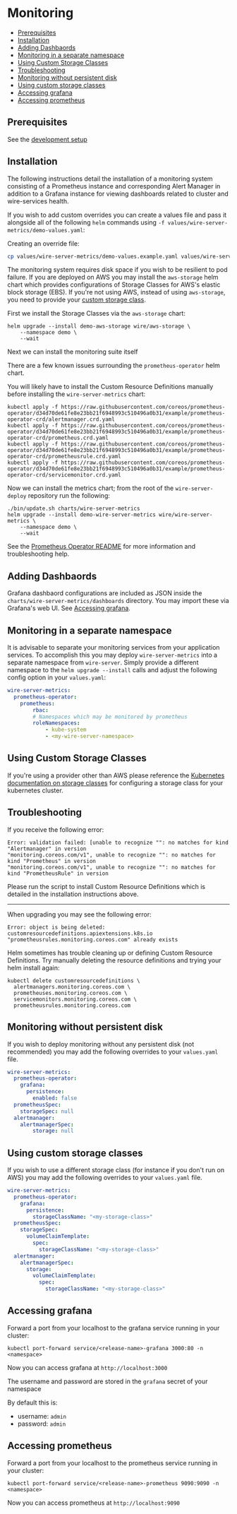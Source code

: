 # Monitoring

<!-- vim-markdown-toc GFM -->

* [Prerequisites](#prerequisites)
* [Installation](#installation)
* [Adding Dashbaords](#adding-dashbaords)
* [Monitoring in a separate namespace](#monitoring-in-a-separate-namespace)
* [Using Custom Storage Classes](#using-custom-storage-classes)
* [Troubleshooting](#troubleshooting)
* [Monitoring without persistent disk](#monitoring-without-persistent-disk)
* [Using custom storage classes](#using-custom-storage-classes-1)
* [Accessing grafana](#accessing-grafana)
* [Accessing prometheus](#accessing-prometheus)

<!-- vim-markdown-toc -->

## Prerequisites

See the [development setup](https://github.com/wireapp/wire-server-deploy#development-setup)

## Installation

The following instructions detail the installation of a monitoring system consisting
of a Prometheus instance and corresponding Alert Manager in addition to a Grafana
instance for viewing dashboards related to cluster and wire-services health.

If you wish to add custom overrides you can create a values file and pass it alongside
all of the following `helm` commands using `-f values/wire-server-metrics/demo-values.yaml`:

Creating an override file:

```bash
cp values/wire-server-metrics/demo-values.example.yaml values/wire-server-metrics/demo-values.yaml
```

The monitoring system requires disk space if you wish to be resilient to pod
failure. If you are deployed on AWS you may install the `aws-storage` helm
chart which provides configurations of Storage Classes for AWS's elastic block
storage (EBS). If you're not using AWS, instead of using `aws-storage`, you
need to provide your [custom storage class](#using-custom-storage-classes).

First we install the Storage Classes via the `aws-storage` chart:

```
helm upgrade --install demo-aws-storage wire/aws-storage \
    --namespace demo \
    --wait
```

Next we can install the monitoring suite itself

There are a few known issues surrounding the `prometheus-operator` helm chart.

You will likely have to install the Custom Resource Definitions manually before
installing the `wire-server-metrics` chart:

```
kubectl apply -f https://raw.githubusercontent.com/coreos/prometheus-operator/d34d70de61fe8e23bb21f6948993c510496a0b31/example/prometheus-operator-crd/alertmanager.crd.yaml
kubectl apply -f https://raw.githubusercontent.com/coreos/prometheus-operator/d34d70de61fe8e23bb21f6948993c510496a0b31/example/prometheus-operator-crd/prometheus.crd.yaml
kubectl apply -f https://raw.githubusercontent.com/coreos/prometheus-operator/d34d70de61fe8e23bb21f6948993c510496a0b31/example/prometheus-operator-crd/prometheusrule.crd.yaml
kubectl apply -f https://raw.githubusercontent.com/coreos/prometheus-operator/d34d70de61fe8e23bb21f6948993c510496a0b31/example/prometheus-operator-crd/servicemonitor.crd.yaml
```

Now we can install the metrics chart; from the root of the `wire-server-deploy`
repository run the following:

```
./bin/update.sh charts/wire-server-metrics
helm upgrade --install demo-wire-server-metrics wire/wire-server-metrics \
    --namespace demo \
    --wait
```

See the [Prometheus Operator
README](https://github.com/helm/charts/tree/master/stable/prometheus-operator#work-arounds-for-known-issues)
for more information and troubleshooting help.

## Adding Dashbaords

Grafana dashbaord configurations are included as JSON inside the
`charts/wire-server-metrics/dashboards` directory. You may import these via
Grafana's web UI. See [Accessing grafana](#accessing-grafana).

## Monitoring in a separate namespace

It is advisable to separate your monitoring services from your application services.
To accomplish this you may deploy `wire-server-metrics` into a separate namespace from
`wire-server`. Simply provide a different namespace to the `helm upgrade --install` calls
and adjust the following config option in your `values.yaml`:

```yaml
wire-server-metrics:
  prometheus-operator:
    prometheus:
        rbac:
        # Namespaces which may be monitored by prometheus
        roleNamespaces:
            - kube-system
            - <my-wire-server-namespace>
```

## Using Custom Storage Classes

If you're using a provider other than AWS please reference the [Kubernetes
documentation on storage
classes](https://kubernetes.io/docs/concepts/storage/storage-classes/) for
configuring a storage class for your kubernetes cluster.

## Troubleshooting

If you receive the following error:

```
Error: validation failed: [unable to recognize "": no matches for kind "Alertmanager" in version
"monitoring.coreos.com/v1", unable to recognize "": no matches for kind "Prometheus" in version 
"monitoring.coreos.com/v1", unable to recognize "": no matches for kind "PrometheusRule" in version 
```

Please run the script to install Custom Resource Definitions which is detailed in
the installation instructions above.

---

When upgrading you may see the following error:

```
Error: object is being deleted: customresourcedefinitions.apiextensions.k8s.io "prometheusrules.monitoring.coreos.com" already exists
```

Helm sometimes has trouble cleaning up or defining Custom Resource Definitions.
Try manually deleting the resource definitions and trying your helm install again:

```
kubectl delete customresourcedefinitions \
  alertmanagers.monitoring.coreos.com \
  prometheuses.monitoring.coreos.com \
  servicemonitors.monitoring.coreos.com \
  prometheusrules.monitoring.coreos.com
```

## Monitoring without persistent disk

If you wish to deploy monitoring without any persistent disk (not recommended)
you may add the following overrides to your `values.yaml` file.

```yaml
wire-server-metrics:
  prometheus-operator:
    grafana:
      persistence:
        enabled: false
  prometheusSpec:
    storageSpec: null
  alertmanager:
    alertmanagerSpec:
        storage: null
```

## Using custom storage classes

If you wish to use a different storage class (for instance if you don't run on AWS)
you may add the following overrides to your `values.yaml` file.

```yaml
wire-server-metrics:
  prometheus-operator:
    grafana:
      persistence:
        storageClassName: "<my-storage-class>"
  prometheusSpec:
    storageSpec: 
      volumeClaimTemplate:
        spec:
          storageClassName: "<my-storage-class>"
  alertmanager:
    alertmanagerSpec:
      storage:
        volumeClaimTemplate:
          spec:
            storageClassName: "<my-storage-class>"
```

## Accessing grafana

Forward a port from your localhost to the grafana service running in your cluster:

```
kubectl port-forward service/<release-name>-grafana 3000:80 -n <namespace>
```

Now you can access grafana at `http://localhost:3000`

The username and password are stored in the `grafana` secret of your namespace

By default this is:

- username: `admin`
- password: `admin`

## Accessing prometheus

Forward a port from your localhost to the prometheus service running in your cluster:

```
kubectl port-forward service/<release-name>-prometheus 9090:9090 -n <namespace>
```

Now you can access prometheus at `http://localhost:9090`

